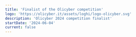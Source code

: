```yaml
---
title: 'Finalist of the Olicyber competition'
logo: 'https://olicyber.it/assets/loghi/logo-olicyber.svg'
description: 'Olicyber 2024 competition finalist'
startDate: '2024-06-04'
current: false
---
```

